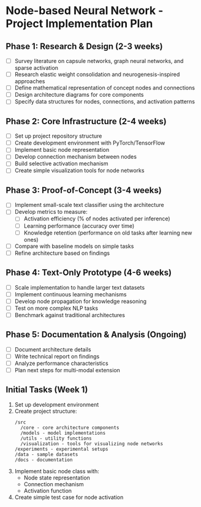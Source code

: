 # Node-based Neural Network - Project Implementation Plan

## Phase 1: Research & Design (2-3 weeks)
- [ ] Survey literature on capsule networks, graph neural networks, and sparse activation
- [ ] Research elastic weight consolidation and neurogenesis-inspired approaches
- [ ] Define mathematical representation of concept nodes and connections
- [ ] Design architecture diagrams for core components
- [ ] Specify data structures for nodes, connections, and activation patterns

## Phase 2: Core Infrastructure (2-4 weeks)
- [ ] Set up project repository structure
- [ ] Create development environment with PyTorch/TensorFlow
- [ ] Implement basic node representation
- [ ] Develop connection mechanism between nodes
- [ ] Build selective activation mechanism
- [ ] Create simple visualization tools for node networks

## Phase 3: Proof-of-Concept (3-4 weeks)
- [ ] Implement small-scale text classifier using the architecture
- [ ] Develop metrics to measure:
  - [ ] Activation efficiency (% of nodes activated per inference)
  - [ ] Learning performance (accuracy over time)
  - [ ] Knowledge retention (performance on old tasks after learning new ones)
- [ ] Compare with baseline models on simple tasks
- [ ] Refine architecture based on findings

## Phase 4: Text-Only Prototype (4-6 weeks)
- [ ] Scale implementation to handle larger text datasets
- [ ] Implement continuous learning mechanisms
- [ ] Develop node propagation for knowledge reasoning
- [ ] Test on more complex NLP tasks
- [ ] Benchmark against traditional architectures

## Phase 5: Documentation & Analysis (Ongoing)
- [ ] Document architecture details
- [ ] Write technical report on findings
- [ ] Analyze performance characteristics
- [ ] Plan next steps for multi-modal extension

## Initial Tasks (Week 1)
1. Set up development environment
2. Create project structure:
   ```
   /src
     /core - core architecture components
     /models - model implementations
     /utils - utility functions
     /visualization - tools for visualizing node networks
   /experiments - experimental setups
   /data - sample datasets
   /docs - documentation
   ```
3. Implement basic node class with:
   - Node state representation
   - Connection mechanism
   - Activation function
4. Create simple test case for node activation